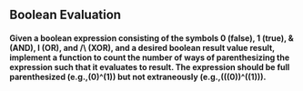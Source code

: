 ## Boolean Evaluation
#### Given a boolean expression consisting of the symbols 0 (false), 1 (true), & (AND), I (OR), and /\ (XOR), and a desired boolean result value result, implement a function to count the number of ways of parenthesizing the expression such that it evaluates to result. The expression should be full parenthesized (e.g.,(0)^(1)) but not extraneously (e.g.,(((0))^((1))).